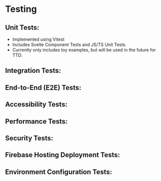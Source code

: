 # Testing

## Unit Tests:

- Implemented using Vitest
- Includes Svelte Component Tests and JS/TS Unit Tests.
- Currently only includes toy examples, but will be used in the future for TTD.

## Integration Tests:

## End-to-End (E2E) Tests:

## Accessibility Tests:

## Performance Tests:

## Security Tests:

## Firebase Hosting Deployment Tests:

## Environment Configuration Tests:
